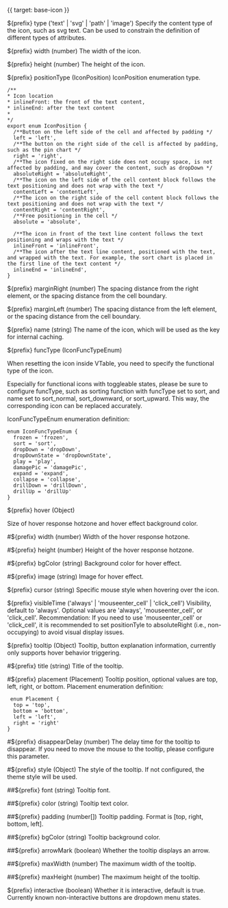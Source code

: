 {{ target: base-icon }}

${prefix} type ('text' | 'svg' | 'path' | 'image')
Specify the content type of the icon, such as svg text. Can be used to constrain the definition of different types of attributes.

${prefix} width (number)
The width of the icon.

${prefix} height (number)
The height of the icon.

${prefix} positionType (IconPosition)
IconPosition enumeration type.

```
/**
* Icon location
* inlineFront: the front of the text content,
* inlineEnd: after the text content
*
*/
export enum IconPosition {
  /**Button on the left side of the cell and affected by padding */
  left = 'left',
  /**The button on the right side of the cell is affected by padding, such as the pin chart */
  right = 'right',
  /**The icon fixed on the right side does not occupy space, is not affected by padding, and may cover the content, such as dropDown */
  absoluteRight = 'absoluteRight',
  /**The icon on the left side of the cell content block follows the text positioning and does not wrap with the text */
  contentLeft = 'contentLeft',
  /**The icon on the right side of the cell content block follows the text positioning and does not wrap with the text */
  contentRight = 'contentRight',
  /**Free positioning in the cell */
  absolute = 'absolute',

  /**The icon in front of the text line content follows the text positioning and wraps with the text */
  inlineFront = 'inlineFront',
  /**The icon after the text line content, positioned with the text, and wrapped with the text. For example, the sort chart is placed in the first line of the text content */
  inlineEnd = 'inlineEnd',
}
```

${prefix} marginRight (number)
The spacing distance from the right element, or the spacing distance from the cell boundary.

${prefix} marginLeft (number)
The spacing distance from the left element, or the spacing distance from the cell boundary.

${prefix} name (string)
The name of the icon, which will be used as the key for internal caching.

${prefix} funcType (IconFuncTypeEnum)

When resetting the icon inside VTable, you need to specify the functional type of the icon.

Especially for functional icons with toggleable states, please be sure to configure funcType, such as sorting function with funcType set to sort, and name set to sort_normal, sort_downward, or sort_upward. This way, the corresponding icon can be replaced accurately.

IconFuncTypeEnum enumeration definition:

```
enum IconFuncTypeEnum {
  frozen = 'frozen',
  sort = 'sort',
  dropDown = 'dropDown',
  dropDownState = 'dropDownState',
  play = 'play',
  damagePic = 'damagePic',
  expand = 'expand',
  collapse = 'collapse',
  drillDown = 'drillDown',
  drillUp = 'drillUp'
}
```

${prefix} hover (Object)

Size of hover response hotzone and hover effect background color.

#${prefix} width (number)
Width of the hover response hotzone.

#${prefix} height (number)
Height of the hover response hotzone.

#${prefix} bgColor (string)
Background color for hover effect.

#${prefix} image (string)
Image for hover effect.

${prefix} cursor (string)
Specific mouse style when hovering over the icon.

${prefix} visibleTime ('always' | 'mouseenter_cell' | 'click_cell')
Visibility, default to 'always'. Optional values are 'always', 'mouseenter_cell', or 'click_cell'. Recommendation: If you need to use 'mouseenter_cell' or 'click_cell', it is recommended to set positionTyle to absoluteRight (i.e., non-occupying) to avoid visual display issues.

${prefix} tooltip (Object)
Tooltip, button explanation information, currently only supports hover behavior triggering.

#${prefix} title (string)
Title of the tooltip.

#${prefix} placement (Placement)
Tooltip position, optional values are top, left, right, or bottom.
Placement enumeration definition:

```
 enum Placement {
  top = 'top',
  bottom = 'bottom',
  left = 'left',
  right = 'right'
}
```

#${prefix} disappearDelay (number)
The delay time for the tooltip to disappear. If you need to move the mouse to the tooltip, please configure this parameter.

#${prefix} style (Object)
The style of the tooltip. If not configured, the theme style will be used.

##${prefix} font (string)
Tooltip font.

##${prefix} color (string)
Tooltip text color.

##${prefix} padding (number[])
Tooltip padding. Format is [top, right, bottom, left].

##${prefix} bgColor (string)
Tooltip background color.

##${prefix} arrowMark (boolean)
Whether the tooltip displays an arrow.

##${prefix} maxWidth (number)
The maximum width of the tooltip.

##${prefix} maxHeight (number)
The maximum height of the tooltip.

${prefix} interactive (boolean)
Whether it is interactive, default is true. Currently known non-interactive buttons are dropdown menu states.
